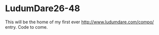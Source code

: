 LudumDare26-48
==============

This will be the home of my first ever http://www.ludumdare.com/compo/ entry. Code to come.

